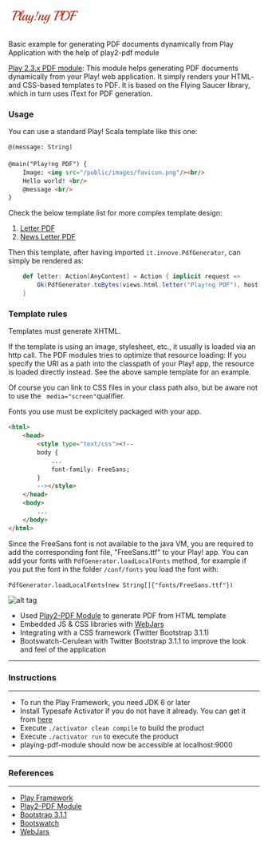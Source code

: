 # ![alt tag](/public/images/logo.png)
Basic example for generating PDF documents dynamically from Play Application with the help of play2-pdf module

[Play 2.3.x PDF module](https://github.com/innoveit/play2-pdf): This module helps generating PDF documents dynamically from your Play! web application. It simply renders your HTML- and CSS-based templates to PDF. It is based on the Flying Saucer library, which in turn uses iText for PDF generation.

### Usage

You can use a standard Play! Scala template like this one:
``` html
@(message: String)

@main("Play!ng PDF") {
    Image: <img src="/public/images/favicon.png"/><br/>
    Hello world! <br/>
    @message <br/>
}
```
Check the below template list for more complex template design:
1. [Letter PDF](https://github.com/knoldus/playing-pdf-module/blob/master/app/views/letter.scala.html)
1. [News Letter PDF](https://github.com/knoldus/playing-pdf-module/blob/master/app/views/newsletter.scala.html) 

Then this template, after having imported ```it.innove.PdfGenerator```, can simply be rendered as:
``` scala
	def letter: Action[AnyContent] = Action { implicit request =>
    	Ok(PdfGenerator.toBytes(views.html.letter("Play!ng PDF"), host)).as("application/pdf")
  	}
```  

### Template rules

Templates must generate XHTML.

If the template is using an image, stylesheet, etc., it usually is loaded via an http call.
The PDF modules tries to optimize that resource loading:
If you specify the URI as a path into the classpath of your Play! app, the resource is loaded directly instead.
See the above sample template for an example.

Of course you can link to CSS files in your class path also, but be aware not to
use the ``` media="screen"```qualifier. 
  
Fonts you use must be explicitely packaged with your app.
``` html
<html>
	<head>
		<style type="text/css"><!--
		body {
			...
			font-family: FreeSans;
		}
		--></style>	
	</head>
	<body>
		...
	</body>
</html>
```
Since the FreeSans font is not available to the java VM, you are required to
add the corresponding font file, "FreeSans.ttf" to your Play! app.
You can add your fonts with ```PdfGenerator.loadLocalFonts``` method, for example if you put the font in the folder  ```/conf/fonts``` you load the font with:

```PdfGenerator.loadLocalFonts(new String[]{"fonts/FreeSans.ttf"})```

![alt tag](/public/images/gravatar.png)

- Used [Play2-PDF Module](https://github.com/innoveit/play2-pdf) to generate PDF from HTML template
- Embedded JS & CSS libraries with [WebJars](http://www.webjars.org/)
- Integrating with a CSS framework (Twitter Bootstrap 3.1.1)
- Bootswatch-Cerulean with Twitter Bootstrap 3.1.1 to improve the look and feel of the application

-----------------------------------------------------------------------
### Instructions
-----------------------------------------------------------------------
* To run the Play Framework, you need JDK 6 or later
* Install Typesafe Activator if you do not have it already. You can get it from [here](http://www.playframework.com/download) 
* Execute `./activator clean compile` to build the product
* Execute `./activator run` to execute the product
* playing-pdf-module should now be accessible at localhost:9000

-----------------------------------------------------------------------
### References
-----------------------------------------------------------------------
* [Play Framework](http://www.playframework.com/)
* [Play2-PDF Module](https://github.com/innoveit/play2-pdf)
* [Bootstrap 3.1.1](http://getbootstrap.com/css/)
* [Bootswatch](http://bootswatch.com/cerulean/)
* [WebJars](http://www.webjars.org/)
